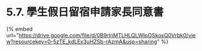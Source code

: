 # 5.7. 學生假日留宿申請家長同意書



{% embed url="https://drive.google.com/file/d/0B9rlnMTLHLQLWlpOSkoxQ0Vrbk0/view?resourcekey=0-5zTE_kdLEx3uHZSb-rAzmA&usp=sharing" %}
